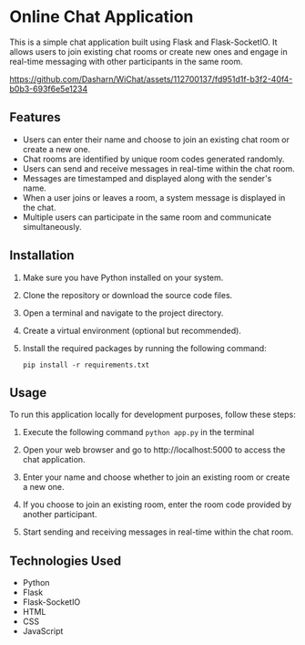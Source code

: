 # Online Chat Application

This is a simple chat application built using Flask and Flask-SocketIO. It allows users to join existing chat rooms or create new ones and engage in real-time messaging with other participants in the same room.

https://github.com/Dasharn/WiChat/assets/112700137/fd951d1f-b3f2-40f4-b0b3-693f6e5e1234


## Features

- Users can enter their name and choose to join an existing chat room or create a new one.
- Chat rooms are identified by unique room codes generated randomly.
- Users can send and receive messages in real-time within the chat room.
- Messages are timestamped and displayed along with the sender's name.
- When a user joins or leaves a room, a system message is displayed in the chat.
- Multiple users can participate in the same room and communicate simultaneously.

## Installation

1. Make sure you have Python installed on your system.
2. Clone the repository or download the source code files.
3. Open a terminal and navigate to the project directory.
4. Create a virtual environment (optional but recommended).
5. Install the required packages by running the following command:

   ```shell
   pip install -r requirements.txt

## Usage
To run this application locally for development purposes, follow these steps: 

1. Execute the following command `python app.py` in the terminal

2. Open your web browser and go to http://localhost:5000 to access the chat application.

3. Enter your name and choose whether to join an existing room or create a new one.

4. If you choose to join an existing room, enter the room code provided by another participant.

5. Start sending and receiving messages in real-time within the chat room.


## Technologies Used

- Python
- Flask
- Flask-SocketIO
- HTML
- CSS
- JavaScript
